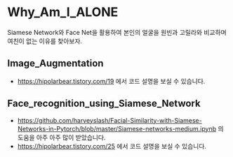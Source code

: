 # Why_Am_I_ALONE
Siamese Network와 Face Net을 활용하여 본인의 얼굴을 원빈과 고릴라와 비교하며 여친이 없는 이유를 찾아보자. 

## Image_Augmentation
* <https://hipolarbear.tistory.com/19> 에서 코드 설명을 보실 수 있습니다.

## Face_recognition_using_Siamese_Network
* <https://github.com/harveyslash/Facial-Similarity-with-Siamese-Networks-in-Pytorch/blob/master/Siamese-networks-medium.ipynb> 의 도움을 아주 아주 많이 받았습니다.
* <https://hipolarbear.tistory.com/25> 에서 코드 설명을 보실 수 있습니다.
